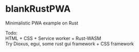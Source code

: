 # blankRustPWA
Minimalistic PWA example on Rust

Todo:  
HTML + CSS + Service worker + Rust-WASM  
Try Dioxus, egui, some rust gui framework + CSS framework  
